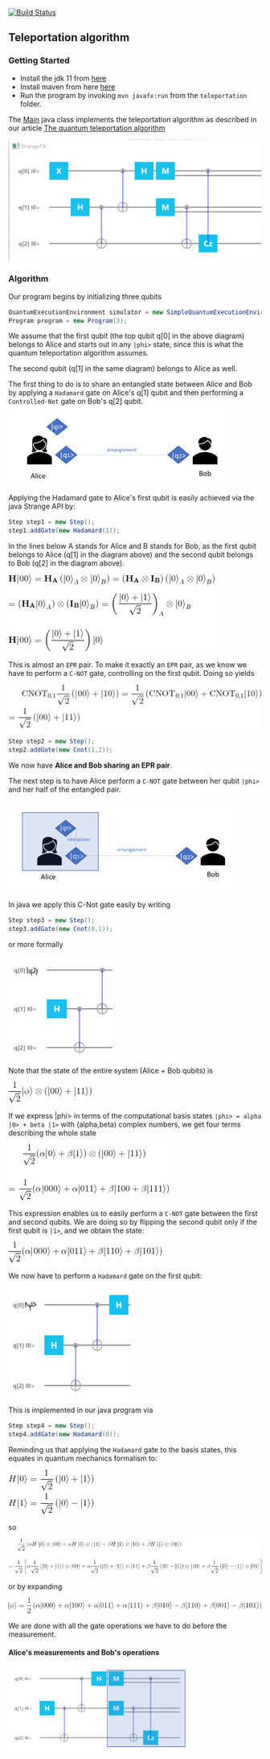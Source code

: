  [![Build Status](https://travis-ci.com/cyrilondon/quantum-mechanics-java.svg?branch=master)](https://travis-ci.com/cyrilondon/quantum-mechanics-java)

## Teleportation algorithm

### Getting Started

- Install the jdk 11 from [here](https://www.oracle.com/java/technologies/javase-jdk11-downloads.html)
- Install maven from here [here](https://maven.apache.org/download.cgi)
- Run the program by invoking <code>mvn javafx:run</code> from the <code>teleportation</code> folder.

The [Main](src/main/java/com/quantum/teleportation/algorithm/Main.java) java class implements the teleportation algorithm as described in our article [The quantum teleportation algorithm](https://einsteinrelativelyeasy.com/index.php/quantum-mechanics/163-the-quantum-teleportation-algorithm)

<img src="src/main/resources/teleportation1.png"/>

### Algorithm

Our program begins by initializing three qubits

```java
QuantumExecutionEnvironment simulator = new SimpleQuantumExecutionEnvironment();
Program program = new Program(3);
```

We assume that the first qubit (the top qubit q[0] in the above diagram) belongs to Alice and starts out in any `|phi>` state, since this is what the quantum teleportation algorithm assumes. 

The second qubit (q[1] in the same diagram) belongs to Alice as well. 

The first thing to do is to share an entangled state between Alice and Bob by applying a `Hadamard` gate on Alice's q[1] qubit and then performing a `Controlled-Not` gate on Bob's q[2] qubit.

<img src="src/main/resources/teleportation11.png"/>

Applying the Hadamard gate to Alice's first qubit is easily achieved via the java Strange API by:

```java
Step step1 = new Step();
step1.addGate(new Hadamard(1));
```
In the lines below A stands for Alice and B stands for Bob, as the first qubit belongs to Alice (q[1] in the diagram above) and the second qubit belongs to Bob (q[2] in the diagram above).

<img src="src/main/resources/teleportation12.gif"/>

This is almost an `EPR` pair. To make it exactly an `EPR` pair, as we know we have to  perform a `C-NOT` gate, controlling on the first qubit. Doing so yields

<img src="src/main/resources/teleportation13.gif"/>

```java
Step step2 = new Step();
step2.addGate(new Cnot(1,2));
```

We now have **Alice and Bob sharing an EPR pair**.

The next step is to have Alice perform a `C-NOT` gate between her qubit `|phi>` and her half of the entangled pair.

<img src="src/main/resources/teleportation14.png"/>

In java we apply this C-Not gate easily by writing

```java
Step step3 = new Step();
step3.addGate(new Cnot(0,1));
```
or more formally

<img src="src/main/resources/teleportation15.png"/>

Note that the state of the entire system (Alice + Bob qubits) is

<img src="src/main/resources/teleportation16.gif"/>

If we express |phi> in terms of the computational basis states `|phi> = alpha |0> + beta |1>` with (alpha,beta) complex numbers, we get four terms describing the whole state

<img src="src/main/resources/teleportation17.gif"/>

This expression enables us to easily perform a `C-NOT` gate between the first and second qubits.  We are doing so by flipping the second qubit only if the first qubit is `|1>`, and we obtain the state:

<img src="src/main/resources/teleportation18.gif"/>


We now have to perform a `Hadamard` gate on the first qubit:

<img src="src/main/resources/teleportation19.png"/>

This is implemented in our java program via

```java
Step step4 = new Step();
step4.addGate(new Hadamard(0));
```

Reminding us that applying the `Hadamard` gate to the basis states, this equates in quantum mechanics formalism to:

<img src="src/main/resources/teleportation20.gif"/>

so

<img src="src/main/resources/teleportation21.gif"/>

or by expanding

<img src="src/main/resources/teleportation22.gif"/>

We are done with all the gate operations we have to do before the measurement.

#### Alice's measurements and Bob's operations

<img src="src/main/resources/teleportation23.png"/>











